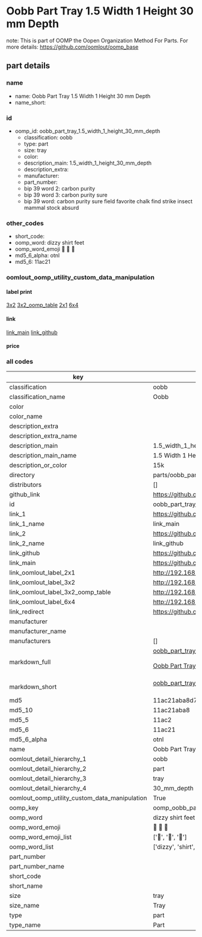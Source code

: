 # Oobb Part Tray 1.5 Width 1 Height 30 mm Depth  

note: This is part of OOMP the Oopen Organization Method For Parts. For more details: https://github.com/oomlout/oomp_base

##  part details
  







### name
* name: Oobb Part Tray 1.5 Width 1 Height 30 mm Depth
* name_short: 
### id
* oomp_id: oobb_part_tray_1.5_width_1_height_30_mm_depth
  * classification: oobb
  * type: part
  * size: tray
  * color: 
  * description_main: 1.5_width_1_height_30_mm_depth
  * description_extra: 
  * manufacturer: 
  * part_number: 
  * bip 39 word 2: carbon purity
  * bip 39 word 3: carbon purity sure
  * bip 39 word: carbon purity sure field favorite chalk find strike insect mammal stock absurd

### other_codes
* short_code: 
* oomp_word: dizzy shirt feet
* oomp_word_emoji :dizzy: :shirt: :feet:
* md5_6_alpha: otnl
* md5_6: 11ac21






### oomlout_oomp_utility_custom_data_manipulation
#### label print
[3x2](http://192.168.1.245:1112/?label=oomp%20otnl)
[3x2_oomp_table](http://192.168.1.108:1112/?label=oomp%20otnl)
[2x1](http://192.168.1.242:1112/?label=oomp%20otnl)
[6x4](http://192.168.1.55:1112/?label=oomp%20otnl)    

#### link

[link_main](https://github.com/oomlout/oomlout_oomp_version_1_messy/tree/main/parts/oobb_part_tray_1.5_width_1_height_30_mm_depth) [link_github](https://github.com/oomlout/oomlout_oomp_version_1_messy/tree/main/parts/oobb_part_tray_1.5_width_1_height_30_mm_depth)                             

#### price







### all codes 
| key | value |  
| --- | --- |  
| classification | oobb |  
| classification_name | Oobb |  
| color |  |  
| color_name |  |  
| description_extra |  |  
| description_extra_name |  |  
| description_main | 1.5_width_1_height_30_mm_depth |  
| description_main_name | 1.5 Width 1 Height 30 mm Depth |  
| description_or_color | 15k |  
| directory | parts/oobb_part_tray_1.5_width_1_height_30_mm_depth |  
| distributors | [] |  
| github_link | https://github.com/oomlout/oomlout_oomp_part_src/tree/main/parts/oobb_part_tray_1.5_width_1_height_30_mm_depth |  
| id | oobb_part_tray_1.5_width_1_height_30_mm_depth |  
| link_1 | https://github.com/oomlout/oomlout_oomp_version_1_messy/tree/main/parts/oobb_part_tray_1.5_width_1_height_30_mm_depth |  
| link_1_name | link_main |  
| link_2 | https://github.com/oomlout/oomlout_oomp_version_1_messy/tree/main/parts/oobb_part_tray_1.5_width_1_height_30_mm_depth |  
| link_2_name | link_github |  
| link_github | https://github.com/oomlout/oomlout_oomp_version_1_messy/tree/main/parts/oobb_part_tray_1.5_width_1_height_30_mm_depth |  
| link_main | https://github.com/oomlout/oomlout_oomp_version_1_messy/tree/main/parts/oobb_part_tray_1.5_width_1_height_30_mm_depth |  
| link_oomlout_label_2x1 | http://192.168.1.242:1112/?label=oomp%20otnl |  
| link_oomlout_label_3x2 | http://192.168.1.245:1112/?label=oomp%20otnl |  
| link_oomlout_label_3x2_oomp_table | http://192.168.1.108:1112/?label=oomp%20otnl |  
| link_oomlout_label_6x4 | http://192.168.1.55:1112/?label=oomp%20otnl |  
| link_redirect | https://github.com/oomlout/oomlout_oomp_version_1_messy/tree/main/parts/oobb_part_tray_1.5_width_1_height_30_mm_depth |  
| manufacturer |  |  
| manufacturer_name |  |  
| manufacturers | [] |  
| markdown_full | [oobb_part_tray_1.5_width_1_height_30_mm_depth](none)<br>[](none)<br>[Oobb Part Tray 1.5 Width 1 Height 30 Mm Depth](none)<br><br> |  
| markdown_short | [oobb_part_tray_1.5_width_1_height_30_mm_depth](none)<br><br> |  
| md5 | 11ac21aba8d70ad497aa055fb42b9113 |  
| md5_10 | 11ac21aba8 |  
| md5_5 | 11ac2 |  
| md5_6 | 11ac21 |  
| md5_6_alpha | otnl |  
| name | Oobb Part Tray 1.5 Width 1 Height 30 mm Depth |  
| oomlout_detail_hierarchy_1 | oobb |  
| oomlout_detail_hierarchy_2 | part |  
| oomlout_detail_hierarchy_3 | tray |  
| oomlout_detail_hierarchy_4 | 30_mm_depth |  
| oomlout_oomp_utility_custom_data_manipulation | True |  
| oomp_key | oomp_oobb_part_tray_1.5_width_1_height_30_mm_depth |  
| oomp_word | dizzy shirt feet |  
| oomp_word_emoji | :dizzy: :shirt: :feet: |  
| oomp_word_emoji_list | [':dizzy:', ':shirt:', ':feet:'] |  
| oomp_word_list | ['dizzy', 'shirt', 'feet'] |  
| part_number |  |  
| part_number_name |  |  
| short_code |  |  
| short_name |  |  
| size | tray |  
| size_name | Tray |  
| type | part |  
| type_name | Part |  
